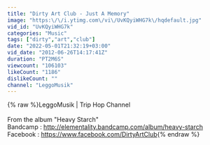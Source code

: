 ```yaml
---
title: "Dirty Art Club - Just A Memory"
image: "https:\/\/i.ytimg.com\/vi\/UvKQyiWHG7k\/hqdefault.jpg"
vid_id: "UvKQyiWHG7k"
categories: "Music"
tags: ["dirty","art","club"]
date: "2022-05-01T21:32:19+03:00"
vid_date: "2012-06-26T14:17:41Z"
duration: "PT2M6S"
viewcount: "106103"
likeCount: "1186"
dislikeCount: ""
channel: "LeggoMusik"
---
```

{% raw %}LeggoMusik | Trip Hop Channel<br /><br />From the album &quot;Heavy Starch&quot;<br />Bandcamp : <a rel="nofollow" target="blank" href="http://elementality.bandcamp.com/album/heavy-starch">http://elementality.bandcamp.com/album/heavy-starch</a><br />Facebook : <a rel="nofollow" target="blank" href="https://www.facebook.com/DirtyArtClub">https://www.facebook.com/DirtyArtClub</a>{% endraw %}
